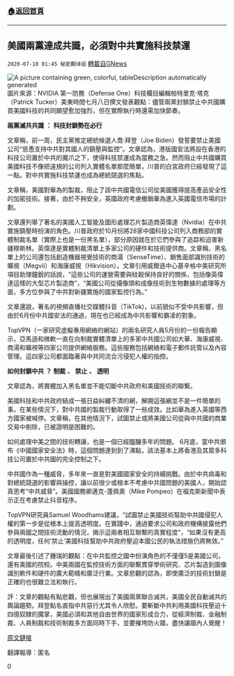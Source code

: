 ###  [:house:返回首頁](https://github.com/ourhimalayas/txt)
---

## 美國兩黨達成共識，必須對中共實施科技禁運
`2020-07-10 01:45 秘密翻译组` [轉載自GNews](https://gnews.org/zh-hant/259053/)

![A picture containing green, colorful, tableDescription automatically generated](https://s3.amazonaws.com/gnews-media-offload/wp-content/uploads/2020/07/10013426/1-32.png)圖片來源：NVIDIA 
第一防務（Defense One）科技欄目編輯帕特里克·塔克（Patrick Tucker）美東時間七月八日撰文發表觀點：儘管兩黨封鎖禁止中共國購買美國科技的共同願望愈加強烈，但在實際執行時還需加快節奏。

**兩黨滅共共識** **：** **科技封鎖勢在必行**

文章稱，前一周，民主黨推定總統候選人喬·拜登（Joe Biden）發誓要禁止美國公司“慫恿支持中共對其國人的鎮壓與監控”。文章認為，港版國安法將設在香港的科技公司置於中共的魔爪之下，使得科技禁運成為當務之急。然而阻止中共國購買美國科技不像把違規的公司列入實體名單那麼簡單，川普的白宮政府已經發現了這一點。對中共實施科技禁運也成為總統競選的焦點。

文章稱，美國對華為的製裁，阻止了該中共國電信公司從美國獲得提高產品安全性的加密技術。接著，由於不夠安全，英國政府考慮撤銷華為進入英國電信市場的計劃。

文章還列舉了著名的美國人工智能及圖形處理芯片製造商英偉達（Nvidia）在中共實施鎮壓時扮演的角色。川普政府於10月份將28家中國科技公司列入商務部的實體制裁名單（實際上也是一份黑名單），部分原因就在於它們參與了追踪和迫害新疆穆斯林。英偉達是實體制裁清單上多家公司的硬件和技術提供商。文章稱，黑名單上的公司還包括創造機器視覺技術的商湯（SenseTime）、銷售面部識別技術的曠視（Megvii）和海康威視（Hikvision）。文章引用威爾遜中心基辛格中美研究所項目助理鐘銳的話說，“這些公司的運營需要與硅穀保持良好的關係，包括像英偉達這樣的大型芯片製造商”，“美國公司從攝像頭和成像技術到生物數據的處理等方面，多方位參與了中共對新疆實施的國家監控行為。”

文章還說，著名的視頻直播社交媒體抖音（TikTok)，以前貌似不受中共影響，但由於6月份中共國安法的通過，現在也已經成為中共影響和霸凌的對象。

TopVPN（一家研究虛擬專用網絡的網站）的兩名研究人員5月份的一份報告顯示，亞馬遜和微軟一直在向制裁實體清單上的多家中共國公司如大華、海康威視、商湯和曠視等四家公司提供網絡服務。這些服務包括網絡和電子郵件託管以及內容管理。這四家公司都面臨著與中共同流合污侵犯人權的指控。

**如何封鎖中共** **？** **制裁** **、** **禁止** **、** **透明**

文章認為，將實體加入黑名單並不能切斷中共政府和美國技術的聯繫。

美國科技和中共政府結成一張日益糾纏不清的網，解開這張網並不是一件簡單的事。在某些情況下，對中共國的製裁行動取得了一些成效。比如華為進入英國等西方國家被喊停。文章稱，在其他情況下，試圖禁止或將美國公司從與中共國的商業交易中剔除，已被證明是困難的。

如何處理中美之間的技術轉讓，也是一個已經醞釀多年的問題。 6月底，當中共頒布《中國國家安全法》時，這個問題達到到了沸點，該法基本上將香港及其眾多科技公司置於中共國的完全控制之下。

中共國作為一種威脅，多年來一直是對美國國家安全的持續挑戰。由於中共病毒和對總統競選的影響與操控，讓以前很少或根本不考慮中共國問題的美國人，開始認真思考“中共威脅”。美國國務卿邁克-蓬佩奧（Mike Pompeo）在福克斯新聞中表示正在考慮禁止抖音程序。

TopVPN研究員Samuel Woodhams建議，“試圖禁止美國技術幫助中共國侵犯人權的第一步是從根本上提高透明度。在實踐中，通過要求公司和政府機構披露他們參與兩國之間技術流動的情況，揭示這兩者相互聯繫的真實程度”，“如果沒有更高的透明度，任何’禁止’美國科技幫助中共政府壓迫本國公民的執法措施仍將無效。”

文章最後引述了鍾瑞的觀點：在中共監控之國中扮演角色的不僅僅5是美國公司，還有美國的院校。中美兩國在監控技術方面的聯繫貫穿學術研究、芯片製造到圖像識別軟件和硬件的廣大範疇和廣泛行業。文章悲觀的認為，即使廣泛的技術封鎖是正確的也很難立法和執行。

評：文章的觀點有點悲觀，但也展現出了美國兩黨聯合滅共，美國全民自動滅共的輿論趨勢。拜登點名直指中共惡行尤其令人欣慰。要斬斷中共利用美國科技壓迫十四億奴隸的魔掌，美國必須和其他自由世界的國家形成合力，從經濟制裁、金融制裁、人員制裁和技術制裁多方面同時下手，並要摧垮防火牆，盡快讓牆內人覺醒！

[原文鏈接](https://www.defenseone.com/technology/2020/07/biden-pledged-prohibit-us-tech-companies-helping-china-it-wont-be-easy/166740/?oref=d-river)

翻譯報導：匿名

0
